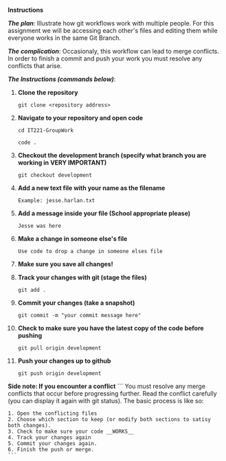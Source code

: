 **Instructions**

_**The plan**_:
Illustrate how git workflows work with multiple people. For this assignment we will be accessing each other's files and editing them while everyone works in the same Git Branch.

_**The complication**_:
Occasionaly, this workflow can lead to merge conflicts. In order to finish a commit and push your work you must resolve any conflicts that arise.

_**The Instructions (commands below)**_:
1. **Clone the repository**
    ```
    git clone <repository address>
    ```
2. **Navigate to your repository and open code**
    
    ```
    cd IT221-GroupWork
    ```
    
    ```
    code .
    ```
3. **Checkout the development branch (specify what branch you are working in __VERY IMPORTANT__)**
    ```
    git checkout development
    ```
4. **Add a new text file with your name as the filename**
    ```
    Example: jesse.harlan.txt
    ```
5. **Add a message inside your file (School appropriate please)**
    ```
    Jesse was here
    ```
6. **Make a change in someone else's file**
    ```
    Use code to drop a change in someone elses file
    ```
7. **__Make sure you save all changes!__**
8. **Track your changes with git (stage the files)**
    ```
    git add .
    ```
9. **Commit your changes (take a snapshot)**
    ```
    git commit -m "your commit message here"
    ```
11. **Check to make sure you have the latest copy of the code before pushing**
    ```
    git pull origin development
    ```
10. **Push your changes up to github**
    ```
    git push origin development
    ```

**Side note: If you encounter a conflict**
    ```
    You must resolve any merge conflicts that occur before progressing further. Read the conflict carefully (you can display it again with git status). The basic process is like so:

    1. Open the conflicting files
    2. Choose which section to keep (or modify both sections to satisy both changes).
    3. Check to make sure your code __WORKS__
    4. Track your changes again
    5. Commit your changes again.
    6. Finish the push or merge.
    ```